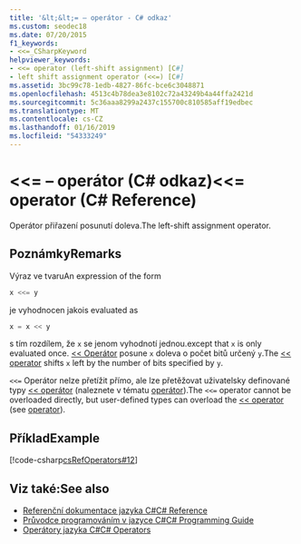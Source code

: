 ```yaml
---
title: '&lt;&lt;= – operátor - C# odkaz'
ms.custom: seodec18
ms.date: 07/20/2015
f1_keywords:
- <<=_CSharpKeyword
helpviewer_keywords:
- <<= operator (left-shift assignment) [C#]
- left shift assignment operator (<<=) [C#]
ms.assetid: 3bc99c78-1edb-4827-86fc-bce6c3048871
ms.openlocfilehash: 4513c4b78dea3e8102c72a43249b4a44ffa2421d
ms.sourcegitcommit: 5c36aaa8299a2437c155700c810585aff19edbec
ms.translationtype: MT
ms.contentlocale: cs-CZ
ms.lasthandoff: 01/16/2019
ms.locfileid: "54333249"
---
```

# <a name="ltlt-operator-c-reference"></a><span data-ttu-id="79584-102">&lt;&lt;= – operátor (C# odkaz)</span><span class="sxs-lookup"><span data-stu-id="79584-102">&lt;&lt;= operator (C# Reference)</span></span>

<span data-ttu-id="79584-103">Operátor přiřazení posunutí doleva.</span><span class="sxs-lookup"><span data-stu-id="79584-103">The left-shift assignment operator.</span></span>

## <a name="remarks"></a><span data-ttu-id="79584-104">Poznámky</span><span class="sxs-lookup"><span data-stu-id="79584-104">Remarks</span></span>

<span data-ttu-id="79584-105">Výraz ve tvaru</span><span class="sxs-lookup"><span data-stu-id="79584-105">An expression of the form</span></span>

```csharp
x <<= y
```

<span data-ttu-id="79584-106">je vyhodnocen jako</span><span class="sxs-lookup"><span data-stu-id="79584-106">is evaluated as</span></span>

```csharp
x = x << y
```

<span data-ttu-id="79584-107">s tím rozdílem, že `x` se jenom vyhodnotí jednou.</span><span class="sxs-lookup"><span data-stu-id="79584-107">except that `x` is only evaluated once.</span></span> <span data-ttu-id="79584-108">[<< Operátor](left-shift-operator.md) posune `x` doleva o počet bitů určený `y`.</span><span class="sxs-lookup"><span data-stu-id="79584-108">The [<< operator](left-shift-operator.md) shifts `x` left by the number of bits specified by `y`.</span></span>

<span data-ttu-id="79584-109">`<<=` Operátor nelze přetížit přímo, ale lze přetěžovat uživatelsky definované typy [<< operátor](left-shift-operator.md) (naleznete v tématu [operátor](../keywords/operator.md)).</span><span class="sxs-lookup"><span data-stu-id="79584-109">The `<<=` operator cannot be overloaded directly, but user-defined types can overload the [<< operator](left-shift-operator.md) (see [operator](../keywords/operator.md)).</span></span>

## <a name="example"></a><span data-ttu-id="79584-110">Příklad</span><span class="sxs-lookup"><span data-stu-id="79584-110">Example</span></span>

[!code-csharp[csRefOperators#12](~/samples/snippets/csharp/VS_Snippets_VBCSharp/csrefOperators/CS/csrefOperators.cs#12)]

## <a name="see-also"></a><span data-ttu-id="79584-111">Viz také:</span><span class="sxs-lookup"><span data-stu-id="79584-111">See also</span></span>

- [<span data-ttu-id="79584-112">Referenční dokumentace jazyka C#</span><span class="sxs-lookup"><span data-stu-id="79584-112">C# Reference</span></span>](../index.md)
- [<span data-ttu-id="79584-113">Průvodce programováním v jazyce C#</span><span class="sxs-lookup"><span data-stu-id="79584-113">C# Programming Guide</span></span>](../../programming-guide/index.md)
- [<span data-ttu-id="79584-114">Operátory jazyka C#</span><span class="sxs-lookup"><span data-stu-id="79584-114">C# Operators</span></span>](index.md)
